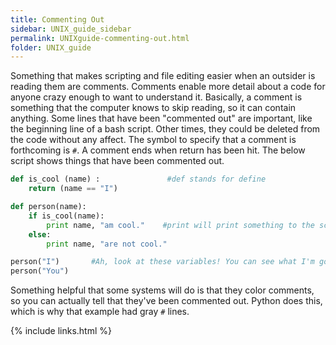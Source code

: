 ```yaml
---
title: Commenting Out
sidebar: UNIX_guide_sidebar
permalink: UNIXguide-commenting-out.html
folder: UNIX_guide
---
```


Something that makes scripting and file editing easier when an outsider is
reading them are comments.
Comments enable more detail about a code for anyone crazy enough to want to
understand it.
Basically, a comment is something that the computer knows to skip reading, so
it can contain anything.
Some lines that have been "commented out" are important, like the beginning
line of a bash script.
Other times, they could be deleted from the code without any affect.
The symbol to specify that a comment is forthcoming is `#`.
A comment ends when return has been hit.
The below script shows things that have been commented out.
```python
def is_cool (name) :               #def stands for define
	return (name == "I")

def person(name):
	if is_cool(name):
		print name, "am cool."    #print will print something to the screen
	else:
		print name, "are not cool."

person("I")       #Ah, look at these variables! You can see what I'm going for.
person("You")
```
Something helpful that some systems will do is that they color comments, so
you can actually tell that they've been commented out.
Python does this, which is why that example had gray `#` lines.


{% include links.html %}
